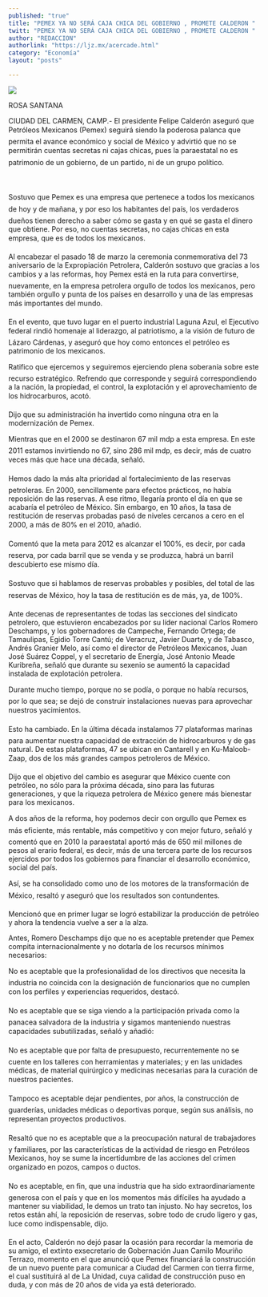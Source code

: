 ```yaml
---
published: "true"
title: "PEMEX YA NO SERÁ CAJA CHICA DEL GOBIERNO , PROMETE CALDERON "
twitt: "PEMEX YA NO SERÁ CAJA CHICA DEL GOBIERNO , PROMETE CALDERON "
author: "REDACCION"
authorlink: "https://ljz.mx/acercade.html"
category: "Economía"
layout: "posts"

---
```

![](http://i.imgur.com/fgHvYjkm.jpg
)




  ROSA SANTANA 



  CIUDAD DEL CARMEN, CAMP.- El presidente Felipe Calderón aseguró que Petróleos Mexicanos (Pemex) seguirá siendo la poderosa palanca que permita el avance económico y social de México y advirtió que no se permitirán cuentas secretas ni cajas chicas, pues la paraestatal no es patrimonio de un gobierno, de un partido, ni de un grupo político.


 


  Sostuvo que Pemex es una empresa que pertenece a todos los mexicanos de hoy y de mañana, y por eso los habitantes del país, los verdaderos dueños tienen derecho a saber cómo se gasta y en qué se gasta el dinero que obtiene. Por eso, no cuentas secretas, no cajas chicas en esta empresa, que es de todos los mexicanos.



  Al encabezar el pasado 18 de marzo la ceremonia conmemorativa del 73 aniversario de la Expropiación Petrolera, Calderón sostuvo que gracias a los cambios y a las reformas, hoy Pemex está en la ruta para convertirse, nuevamente, en la empresa petrolera orgullo de todos los mexicanos, pero también orgullo y punta de los países en desarrollo y una de las empresas más importantes del mundo.



  En el evento, que tuvo lugar en el puerto industrial Laguna Azul, el Ejecutivo federal rindió homenaje al liderazgo, al patriotismo, a la visión de futuro de Lázaro Cárdenas, y aseguró que hoy como entonces el petróleo es patrimonio de los mexicanos.



  Ratifico que ejercemos y seguiremos ejerciendo plena soberanía sobre este recurso estratégico. Refrendo que corresponde y seguirá correspondiendo a la nación, la propiedad, el control, la explotación y el aprovechamiento de los hidrocarburos, acotó.



  Dijo que su administración ha invertido como ninguna otra en la modernización de Pemex.



  Mientras que en el 2000 se destinaron 67 mil mdp a esta empresa. En este 2011 estamos invirtiendo no 67, sino 286 mil mdp, es decir, más de cuatro veces más que hace una década, señaló.



  Hemos dado la más alta prioridad al fortalecimiento de las reservas petroleras. En 2000, sencillamente para efectos prácticos, no había reposición de las reservas. A ese ritmo, llegaría pronto el día en que se acabaría el petróleo de México. Sin embargo, en 10 años, la tasa de restitución de reservas probadas pasó de niveles cercanos a cero en el 2000, a más de 80% en el 2010, añadió.



  Comentó que la meta para 2012 es alcanzar el 100%, es decir, por cada reserva, por cada barril que se venda y se produzca, habrá un barril descubierto ese mismo día.



  Sostuvo que si hablamos de reservas probables y posibles, del total de las reservas de México, hoy la tasa de restitución es de más, ya, de 100%.



  Ante decenas de representantes de todas las secciones del sindicato petrolero, que estuvieron encabezados por su líder nacional Carlos Romero Deschamps, y los gobernadores de Campeche, Fernando Ortega; de Tamaulipas, Egidio Torre Cantú; de Veracruz, Javier Duarte, y de Tabasco, Andrés Granier Melo, así como el director de Petróleos Mexicanos, Juan José Suárez Coppel, y el secretario de Energía, José Antonio Meade Kuribreña, señaló que durante su sexenio se aumentó la capacidad instalada de explotación petrolera.



  Durante mucho tiempo, porque no se podía, o porque no había recursos, por lo que sea; se dejó de construir instalaciones nuevas para aprovechar nuestros yacimientos.



  Esto ha cambiado. En la última década instalamos 77 plataformas marinas para aumentar nuestra capacidad de extracción de hidrocarburos y de gas natural. De estas plataformas, 47 se ubican en Cantarell y en Ku-Maloob-Zaap, dos de los más grandes campos petroleros de México.



  Dijo que el objetivo del cambio es asegurar que México cuente con petróleo, no sólo para la próxima década, sino para las futuras generaciones, y que la riqueza petrolera de México genere más bienestar para los mexicanos.



  A dos años de la reforma, hoy podemos decir con orgullo que Pemex es más eficiente, más rentable, más competitivo y con mejor futuro, señaló y comentó que en 2010 la paraestatal aportó más de 650 mil millones de pesos al erario federal, es decir, más de una tercera parte de los recursos ejercidos por todos los gobiernos para financiar el desarrollo económico, social del país.



  Así, se ha consolidado como uno de los motores de la transformación de México, resaltó y aseguró que los resultados son contundentes.



  Mencionó que en primer lugar se logró estabilizar la producción de petróleo y ahora la tendencia vuelve a ser a la alza.



  Antes, Romero Deschamps dijo que no es aceptable pretender que Pemex compita internacionalmente y no dotarla de los recursos mínimos necesarios:



  No es aceptable que la profesionalidad de los directivos que necesita la industria no coincida con la designación de funcionarios que no cumplen con los perfiles y experiencias requeridos, destacó.



  No es aceptable que se siga viendo a la participación privada como la panacea salvadora de la industria y sigamos manteniendo nuestras capacidades subutilizadas, señaló y añadió:



  No es aceptable que por falta de presupuesto, recurrentemente no se cuente en los talleres con herramientas y materiales; y en las unidades médicas, de material quirúrgico y medicinas necesarias para la curación de nuestros pacientes.



  Tampoco es aceptable dejar pendientes, por años, la construcción de guarderías, unidades médicas o deportivas porque, según sus análisis, no representan proyectos productivos.



  Resaltó que no es aceptable que a la preocupación natural de trabajadores y familiares, por las características de la actividad de riesgo en Petróleos Mexicanos, hoy se sume la incertidumbre de las acciones del crimen organizado en pozos, campos o ductos.



  No es aceptable, en fin, que una industria que ha sido extraordinariamente generosa con el país y que en los momentos más difíciles ha ayudado a mantener su viabilidad, le demos un trato tan injusto. No hay secretos, los retos están ahí, la reposición de reservas, sobre todo de crudo ligero y gas, luce como indispensable, dijo.



  En el acto, Calderón no dejó pasar la ocasión para recordar la memoria de su amigo, el extinto exsecretario de Gobernación Juan Camilo Mouriño Terrazo, momento en el que anunció que Pemex financiará la construcción de un nuevo puente para comunicar a Ciudad del Carmen con tierra firme, el cual sustituirá al de La Unidad, cuya calidad de construcción puso en duda, y con más de 20 años de vida ya está deteriorado.

